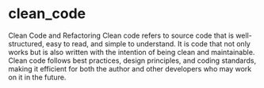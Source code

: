 # clean_code
Clean Code and Refactoring
Clean code refers to source code that is well-structured, easy to read, and simple to understand. It is code that not only works but is also written with the intention of being clean and maintainable. Clean code follows best practices, design principles, and coding standards, making it efficient for both the author and other developers who may work on it in the future.
